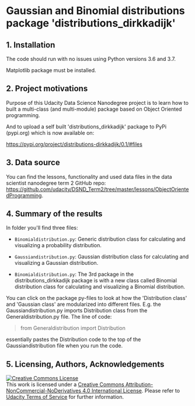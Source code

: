 

# Gaussian and Binomial distributions package 'distributions_dirkkadijk'




## 1. Installation

 The code should run with no issues using Python versions 3.6 and 3.7.
 
 Matplotlib package must be installed.



## 2. Project motivations

Purpose of this Udacity Data Science Nanodegree project is to learn how to built a multi-class (and multi-module) package based on Object Oriented programming.

And to upload a self built 'distributions_dirkkadijk' package to PyPi (pypi.org) which is now available on:

https://pypi.org/project/distributions-dirkkadijk/0.1/#files



## 3. Data source

You can find the lessons, functionality and used data files in the data scientist nanodegree term 2 GitHub repo:
https://github.com/udacity/DSND_Term2/tree/master/lessons/ObjectOrientedProgramming.



## 4. Summary of the results


In folder you'll find three files:

- `Binomialdistribution.py`: Generic distribution class for calculating and visualizing a probability distribution.

- `Gaussiandistribution.py`: Gaussian distribution class for calculating and visualizing a Gaussian distribution.

- `Binomialdistribution.py`: The 3rd package in the distributions_dirkkadijk package is with a new class called Binomial distribution class for calculating and visualizing a Binomial distribution.

You can click on the package py-files to look at how the 'Distribution class' and 'Gaussian class' are modularized into different files. 
E.g. the Gaussiandistribution.py imports Distribution class from the Generaldistribution.py file. The line of code:

> from Generaldistribution import Distribution

essentially pastes the Distribution code to the top of the Gaussiandistribution file when you run the code.


## 5. Licensing, Authors, Acknowledgements


 <a rel="license" href="http://creativecommons.org/licenses/by-nc-nd/4.0/"><img alt="Creative Commons License" style="border-width:0" src="https://i.creativecommons.org/l/by-nc-nd/4.0/88x31.png" /></a><br />This work is licensed under a <a rel="license" href="http://creativecommons.org/licenses/by-nc-nd/4.0/">Creative Commons Attribution-NonCommercial-NoDerivatives 4.0 International License</a>. Please refer to [Udacity Terms of Service](https://www.udacity.com/legal) for further information.
